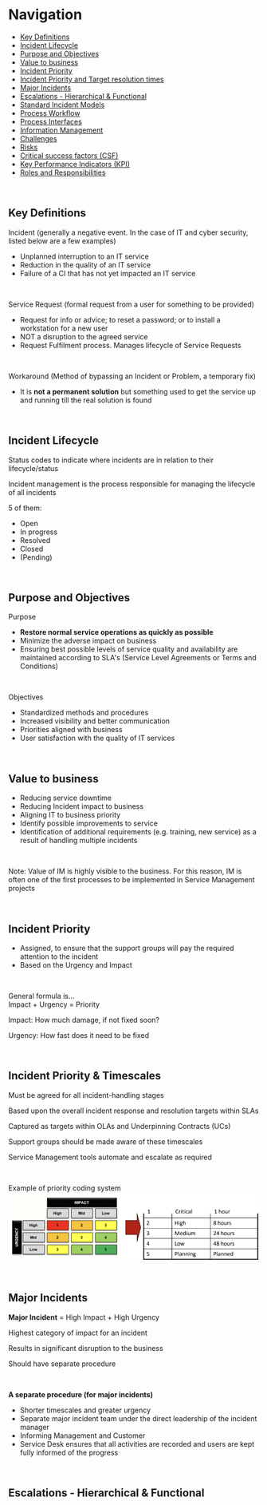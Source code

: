 # Navigation
* [Key Definitions](#key-definitions)  
* [Incident Lifecycle](#incident-lifecycle)  
* [Purpose and Objectives](#purpose-and-objectives)  
* [Value to business](#value-to-business)  
* [Incident Priority](#incident-priority)  
* [Incident Priority and Target resolution times](#incident-priority-and-target-resolution-times)  
* [Major Incidents](#major-incidents)  
* [Escalations - Hierarchical & Functional](#escalations---hierarchical-&-functional)  
* [Standard Incident Models](#standard-incident-models)  
* [Process Workflow](#process-workflow)  
* [Process Interfaces](#process-interfaces)  
* [Information Management](#information-management)  
* [Challenges](#challenges)  
* [Risks](#risks)  
* [Critical success factors (CSF)](#critical-success-factors-\(csf\))  
* [Key Performance Indicators (KPI)](#key-performance-indicators-\(kpi\))  
* [Roles and Responsibilities](#roles-and-responsibilities)  

<br>

## Key Definitions  

Incident (generally a negative event. In the case of IT and cyber security, listed below are a few examples)  
* Unplanned interruption to an IT service  
* Reduction in the quality of an IT service  
* Failure of a CI that has not yet impacted an IT service  

<br>

Service Request (formal request from a user for something to be provided)  
* Request for info or advice; to reset a password; or to install a workstation for a new user  
* NOT a disruption to the agreed service  
* Request Fulfilment process. Manages lifecycle of Service Requests  

<br>

Workaround (Method of bypassing an Incident or Problem, a temporary fix)  
* It is <b>not a permanent solution</b> but something used to get the service up and running till the real solution is found  

<br>


## Incident Lifecycle  

Status codes to indicate where incidents are in relation to their lifecycle/status  

Incident management is the process responsible for managing the lifecycle of all incidents  

5 of them:  

* Open  
* In progress  
* Resolved  
* Closed  
* (Pending)  

<br>


## Purpose and Objectives  

Purpose  
* <b>Restore normal service operations as quickly as possible</b>  
* Minimize the adverse impact on business  
* Ensuring best possible levels of service quality and availability are maintained according to SLA's (Service Level Agreements or Terms and Conditions)  

<br>

Objectives  
* Standardized methods and procedures  
* Increased visibility and better communication  
* Priorities aligned with business  
* User satisfaction with the quality of IT services  

<br>


## Value to business  

* Reducing service downtime  
* Reducing Incident impact to business  
* Aligning IT to business priority  
* Identify possible improvements to service  
* Identification of additional requirements (e.g. training, new service) as a result of handling multiple incidents  

<br>

Note: Value of IM is highly visible to the business. For this reason, IM is often one of the first processes to be implemented in Service Management projects  

<br>


## Incident Priority  

* Assigned, to ensure that the support groups will pay the required attention to the incident  
* Based on the Urgency and Impact  

<br>

General formula is...  
Impact + Urgency = Priority  

Impact: How much damage, if not fixed soon?

Urgency: How fast does it need to be fixed  

<br>


## Incident Priority & Timescales  

Must be agreed for all incident-handling stages  

Based upon the overall incident response and resolution targets within SLAs  

Captured as targets within OLAs and Underpinning Contracts (UCs)  

Support groups should be made aware of these timescales  

Service Management tools automate and escalate as required  

<br>

Example of priority coding system  
![image](../images/Pasted%20image%2020231021153015.png)  

<br>


## Major Incidents  

<b>Major Incident</b> = High Impact + High Urgency  

Highest category of impact for an incident  

Results in significant disruption to the business  

Should have separate procedure  

<br>

<b>A separate procedure (for major incidents)</b>
* Shorter timescales and greater urgency  
* Separate major incident team under the direct leadership of the incident manager  
* Informing Management and Customer  
* Service Desk ensures that all activities are recorded and users are kept fully informed of the progress  

<br>


## Escalations - Hierarchical & Functional  


